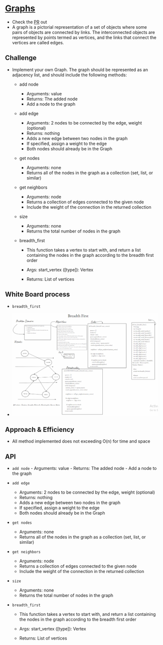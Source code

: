 # [Graphs](https://github.com/majedalswaeer/data-structures-and-algorithms/tree/graph/python/graphs)
- Check the [PR](https://github.com/majedalswaeer/data-structures-and-algorithms/pull/24) out
- A graph is a pictorial representation of a set of objects where some pairs of objects are connected by links. The interconnected objects are represented by points termed as vertices, and the links that connect the vertices are called edges.

## Challenge
- Implement your own Graph. The graph should be represented as an adjacency list, and should include the following methods:
    - add node
       - Arguments: value
       - Returns: The added node
       - Add a node to the graph

    - add edge
       - Arguments: 2 nodes to be connected by the edge, weight (optional)
        - Returns: nothing
        - Adds a new edge between two nodes in the graph
        - If specified, assign a weight to the edge
        - Both nodes should already be in the Graph

    - get nodes
        - Arguments: none
        - Returns all of the nodes in the graph as a collection (set, list, or similar)

    - get neighbors
        - Arguments: node
        - Returns a collection of edges connected to the given node
        - Include the weight of the connection in the returned collection
    - size
        - Arguments: none
        - Returns the total number of nodes in the graph
    - breadth_first
        - This function takes a vertex to start with, and return a list containing the nodes in the graph according to the breadth first order

        - Args: start_vertex ([type]): Vertex

        - Returns: List of vertices
## White Board process
- `breadth_first`

- ![Graph_breadth_first](graph_breadth_first.PNG)
## Approach & Efficiency
- All method implemented does not exceeding O(n) for time and space

## API
- `add node`
       - Arguments: value
       - Returns: The added node
       - Add a node to the graph

- `add edge`
    - Arguments: 2 nodes to be connected by the edge, weight (optional)
    - Returns: nothing
    - Adds a new edge between two nodes in the graph
    - If specified, assign a weight to the edge
    - Both nodes should already be in the Graph

- `get nodes`
    - Arguments: none
    - Returns all of the nodes in the graph as a collection (set, list, or similar)

- `get neighbors`
    - Arguments: node
    - Returns a collection of edges connected to the given node
    - Include the weight of the connection in the returned collection

- `size`
    - Arguments: none
    - Returns the total number of nodes in the graph

- `breadth_first`
    - This function takes a vertex to start with, and return a list containing the nodes in the graph according to the breadth first order

    - Args: start_vertex ([type]): Vertex

    - Returns: List of vertices
